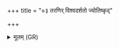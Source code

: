 +++
title = "०३ तरणिर् विश्वदर्शतो ज्योतिष्कृद्"

+++
<details><summary>मूलम् (GR)</summary>

तरणिर् विश्वदर्शतो  
ज्योतिष्कृद् असि सूर्य ।  
विश्वम् आ भासि रोचनः ॥ +++(Bhatt. rocanaḥ (⟨ rocanam*?))+++
</details>